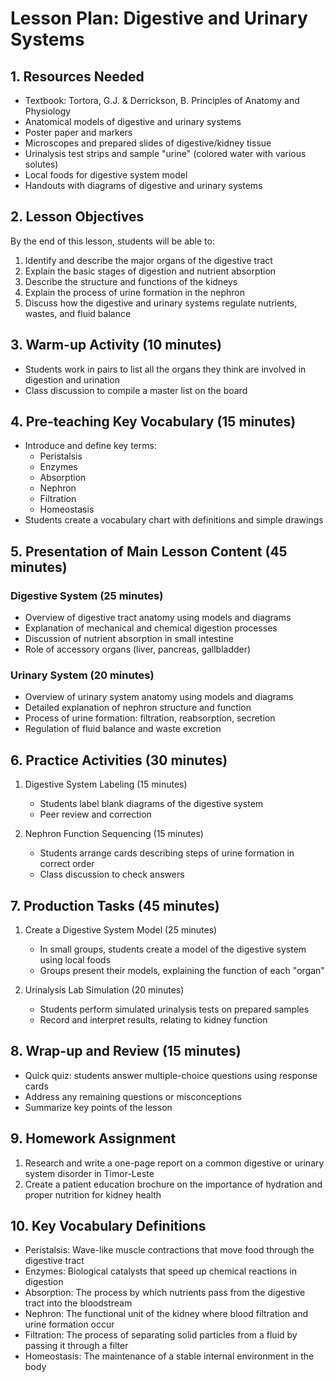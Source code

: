 # Lesson Plan: Digestive and Urinary Systems

## 1. Resources Needed

- Textbook: Tortora, G.J. & Derrickson, B. Principles of Anatomy and Physiology
- Anatomical models of digestive and urinary systems
- Poster paper and markers
- Microscopes and prepared slides of digestive/kidney tissue
- Urinalysis test strips and sample "urine" (colored water with various solutes)
- Local foods for digestive system model
- Handouts with diagrams of digestive and urinary systems

## 2. Lesson Objectives

By the end of this lesson, students will be able to:
1. Identify and describe the major organs of the digestive tract
2. Explain the basic stages of digestion and nutrient absorption
3. Describe the structure and functions of the kidneys
4. Explain the process of urine formation in the nephron
5. Discuss how the digestive and urinary systems regulate nutrients, wastes, and fluid balance

## 3. Warm-up Activity (10 minutes)

- Students work in pairs to list all the organs they think are involved in digestion and urination
- Class discussion to compile a master list on the board

## 4. Pre-teaching Key Vocabulary (15 minutes)

- Introduce and define key terms:
  * Peristalsis
  * Enzymes
  * Absorption
  * Nephron
  * Filtration
  * Homeostasis
- Students create a vocabulary chart with definitions and simple drawings

## 5. Presentation of Main Lesson Content (45 minutes)

### Digestive System (25 minutes)
- Overview of digestive tract anatomy using models and diagrams
- Explanation of mechanical and chemical digestion processes
- Discussion of nutrient absorption in small intestine
- Role of accessory organs (liver, pancreas, gallbladder)

### Urinary System (20 minutes)
- Overview of urinary system anatomy using models and diagrams
- Detailed explanation of nephron structure and function
- Process of urine formation: filtration, reabsorption, secretion
- Regulation of fluid balance and waste excretion

## 6. Practice Activities (30 minutes)

1. Digestive System Labeling (15 minutes)
   - Students label blank diagrams of the digestive system
   - Peer review and correction

2. Nephron Function Sequencing (15 minutes)
   - Students arrange cards describing steps of urine formation in correct order
   - Class discussion to check answers

## 7. Production Tasks (45 minutes)

1. Create a Digestive System Model (25 minutes)
   - In small groups, students create a model of the digestive system using local foods
   - Groups present their models, explaining the function of each "organ"

2. Urinalysis Lab Simulation (20 minutes)
   - Students perform simulated urinalysis tests on prepared samples
   - Record and interpret results, relating to kidney function

## 8. Wrap-up and Review (15 minutes)

- Quick quiz: students answer multiple-choice questions using response cards
- Address any remaining questions or misconceptions
- Summarize key points of the lesson

## 9. Homework Assignment

1. Research and write a one-page report on a common digestive or urinary system disorder in Timor-Leste
2. Create a patient education brochure on the importance of hydration and proper nutrition for kidney health

## 10. Key Vocabulary Definitions

- Peristalsis: Wave-like muscle contractions that move food through the digestive tract
- Enzymes: Biological catalysts that speed up chemical reactions in digestion
- Absorption: The process by which nutrients pass from the digestive tract into the bloodstream
- Nephron: The functional unit of the kidney where blood filtration and urine formation occur
- Filtration: The process of separating solid particles from a fluid by passing it through a filter
- Homeostasis: The maintenance of a stable internal environment in the body